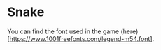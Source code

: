 # Snake 

You can find the font used in the game (here)[https://www.1001freefonts.com/legend-m54.font].